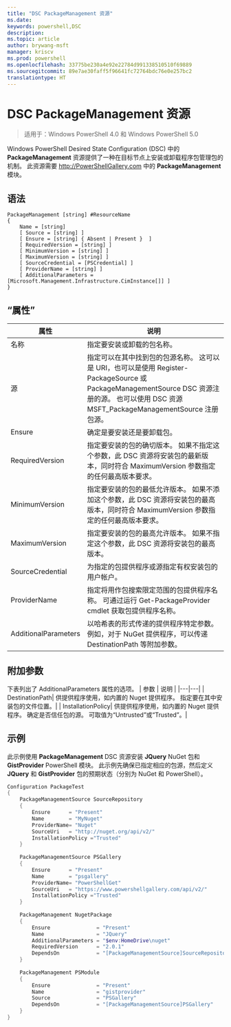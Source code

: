 ```yaml
---
title: "DSC PackageManagement 资源"
ms.date: 
keywords: powershell,DSC
description: 
ms.topic: article
author: brywang-msft
manager: kriscv
ms.prod: powershell
ms.openlocfilehash: 33775be230a4e92e22784d991338510510f69889
ms.sourcegitcommit: 89e7ae30faff5f96641fc72764bdc76e0e257bc2
translationtype: HT
---
```

# <a name="dsc-packagemanagement-resource"></a>DSC PackageManagement 资源

> 适用于：Windows PowerShell 4.0 和 Windows PowerShell 5.0

Windows PowerShell Desired State Configuration (DSC) 中的 **PackageManagement** 资源提供了一种在目标节点上安装或卸载程序包管理包的机制。 此资源需要 http://PowerShellGallery.com 中的 **PackageManagement** 模块。

## <a name="syntax"></a>语法

```
PackageManagement [string] #ResourceName
{
    Name = [string]
    [ Source = [string] ]
    [ Ensure = [string] { Absent | Present }  ]
    [ RequiredVersion = [string] ]
    [ MinimumVersion = [string] ]
    [ MaximumVersion = [string] ]
    [ SourceCredential = [PSCredential] ]
    [ ProviderName = [string] ]
    [ AdditionalParameters = [Microsoft.Management.Infrastructure.CimInstance[]] ]
}
```

## <a name="properties"></a>“属性”
|  属性  |  说明   | 
|---|---| 
| 名称| 指定要安装或卸载的包名称。| 
| 源| 指定可以在其中找到包的包源名称。 这可以是 URI，也可以是使用 Register-PackageSource 或 PackageManagementSource DSC 资源注册的源。 也可以使用 DSC 资源 MSFT_PackageManagementSource 注册包源。| 
| Ensure| 确定是要安装还是要卸载包。| 
| RequiredVersion| 指定要安装的包的确切版本。 如果不指定这个参数，此 DSC 资源将安装包的最新版本，同时符合 MaximumVersion 参数指定的任何最高版本要求。| 
| MinimumVersion| 指定要安装的包的最低允许版本。 如果不添加这个参数，此 DSC 资源将安装包的最高版本，同时符合 MaximumVersion 参数指定的任何最高版本要求。| 
| MaximumVersion| 指定要安装的包的最高允许版本。 如果不指定这个参数，此 DSC 资源将安装包的最高版本。| 
| SourceCredential | 为指定的包提供程序或源指定有权安装包的用户帐户。| 
| ProviderName| 指定将用作包搜索限定范围的包提供程序名称。 可通过运行 Get-PackageProvider cmdlet 获取包提供程序名称。| 
| AdditionalParameters| 以哈希表的形式传递的提供程序特定参数。 例如，对于 NuGet 提供程序，可以传递 DestinationPath 等附加参数。| 

## <a name="additional-parameters"></a>附加参数
下表列出了 AdditionalParameters 属性的选项。
|  参数  | 说明   | 
|---|---|
| DestinationPath| 供提供程序使用，如内置的 Nuget 提供程序。 指定要在其中安装包的文件位置。|
| InstallationPolicy| 供提供程序使用，如内置的 Nuget 提供程序。 确定是否信任包的源。 可取值为“Untrusted”或“Trusted”。|

## <a name="example"></a>示例

此示例使用 **PackageManagement** DSC 资源安装 **JQuery** NuGet 包和 **GistProvider** PowerShell 模块。 此示例先确保已指定相应的包源，然后定义 **JQuery** 和 **GistProvider** 包的预期状态（分别为 NuGet 和 PowerShell）。

```powershell
Configuration PackageTest
{    
    PackageManagementSource SourceRepository 
    { 
        Ensure      = "Present" 
        Name        = "MyNuget" 
        ProviderName= "Nuget" 
        SourceUri   = "http://nuget.org/api/v2/"   
        InstallationPolicy ="Trusted" 
    }    
    
    PackageManagementSource PSGallery 
    { 
        Ensure      = "Present" 
        Name        = "psgallery" 
        ProviderName= "PowerShellGet" 
        SourceUri   = "https://www.powershellgallery.com/api/v2/"   
        InstallationPolicy ="Trusted" 
    } 
          
    PackageManagement NugetPackage 
    { 
        Ensure               = "Present"  
        Name                 = "JQuery"
        AdditionalParameters = "$env:HomeDrive\nuget"
        RequiredVersion      = "2.0.1" 
        DependsOn            = "[PackageManagementSource]SourceRepository" 
    }
    
    PackageManagement PSModule 
    { 
        Ensure               = "Present"  
        Name                 = "gistprovider"
        Source               = "PSGallery"
        DependsOn            = "[PackageManagementSource]PSGallery" 
    }
}
```
